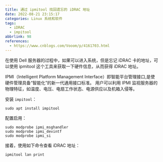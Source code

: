 ```yaml
---
title: 通过 ipmitool 找回遗忘的 iDRAC 地址
date: 2022-08-21 23:15:17
categories: Linux 系统和软件
tags: 
  - iDRAC
  - impitool
abbrlink: 98
references:
  - https://www.cnblogs.com/Vooom/p/4161703.html
---
```

在使用 Dell 服务器的过程中，如果可以进入系统，但是忘记 iDRAC 卡的地址，可以使用 ipmitool 这个工具来获取一下硬件信息，从而获得 iDRAC 地址。

IPMI（Intelligent Platform Management Interface）即智能平台管理接口,是使硬件管理具备“智能化”的新一代通用接口标准。
用户可以利用 IPMI 监视服务器的物理特征，如温度、电压、电扇工作状态、电源供应以及机箱入侵等。

安装 `impitool`：

```
sudo apt install impitool
```

配置启用：

```
sudo modprobe ipmi_msghandler
sudo modprobe ipmi_devintf
sudo modprobe ipmi_si
```

接着，使用如下命令查看 iDRAC 地址：

```
ipmitool lan print
```
